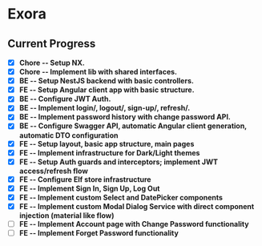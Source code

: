 # Exora

## Current Progress

- [x] **Chore -- Setup NX.**
- [x] **Chore -- Implement lib with shared interfaces.**
- [x] **BE -- Setup NestJS backend with basic controllers.**
- [x] **FE -- Setup Angular client app with basic structure.**
- [x] **BE -- Configure JWT Auth.**
- [x] **BE -- Implement login/, logout/, sign-up/, refresh/.**
- [x] **BE -- Implement password history with change password API.**
- [x] **BE -- Configure Swagger API, automatic Angular client generation, automatic DTO configuration**
- [x] **FE -- Setup layout, basic app structure, main pages**
- [x] **FE -- Implement infrastructure for Dark/Light themes**
- [x] **FE -- Setup Auth guards and interceptors; implement JWT access/refresh flow**
- [x] **FE -- Configure Elf store infrastructure**
- [x] **FE -- Implement Sign In, Sign Up, Log Out**
- [x] **FE -- Implement custom Select and DatePicker components**
- [x] **FE -- Implement custom Modal Dialog Service with direct component injection (material like flow)**
- [ ] **FE -- Implement Account page with Change Password functionality**
- [ ] **FE -- Implement Forget Password functionality**

